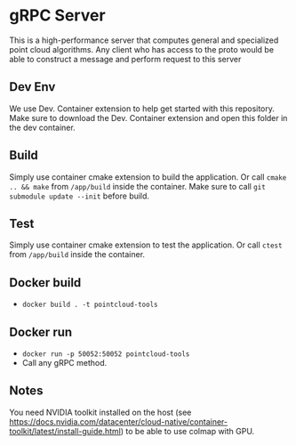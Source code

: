 # gRPC Server

This is a high-performance server that computes general and specialized point cloud algorithms.
Any client who has access to the proto would be able to construct a message and perform request to this server

## Dev Env

We use Dev. Container extension to help get started with this repository. Make sure to download the Dev. Container extension and open this folder in the dev container.

## Build

Simply use container cmake extension to build the application. Or call `cmake .. && make` from `/app/build` inside the container.
Make sure to call `git submodule update --init` before build.

## Test

Simply use container cmake extension to test the application. Or call `ctest` from `/app/build` inside the container.

## Docker build

- `docker build . -t pointcloud-tools`

## Docker run

- `docker run -p 50052:50052 pointcloud-tools`
- Call any gRPC method.

## Notes

You need NVIDIA toolkit installed on the host (see https://docs.nvidia.com/datacenter/cloud-native/container-toolkit/latest/install-guide.html) to be able to use colmap with GPU.
